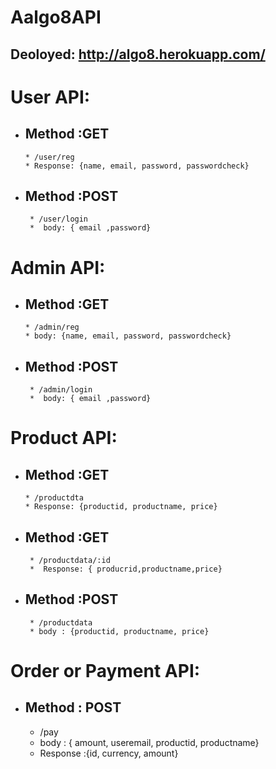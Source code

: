 # Aalgo8API

## Deoloyed: http://algo8.herokuapp.com/

# User API:
 * ##  Method :GET
       * /user/reg
       * Response: {name, email, password, passwordcheck}
 
* ## Method :POST
       * /user/login
       *  body: { email ,password}


# Admin API:
 * ##  Method :GET
       * /admin/reg
       * body: {name, email, password, passwordcheck}
 
* ## Method :POST
       * /admin/login
       *  body: { email ,password}

# Product API:
 * ## Method :GET
       * /productdta
       * Response: {productid, productname, price}
 
* ## Method :GET
       * /productdata/:id
       *  Response: { producrid,productname,price} 
* ## Method :POST
       * /productdata
       * body : {productid, productname, price}
 
 # Order or Payment API:
  * ## Method : POST
       *  /pay
       *  body : { amount, useremail, productid, productname}
       *  Response :{id, currency, amount}
    
    
        

